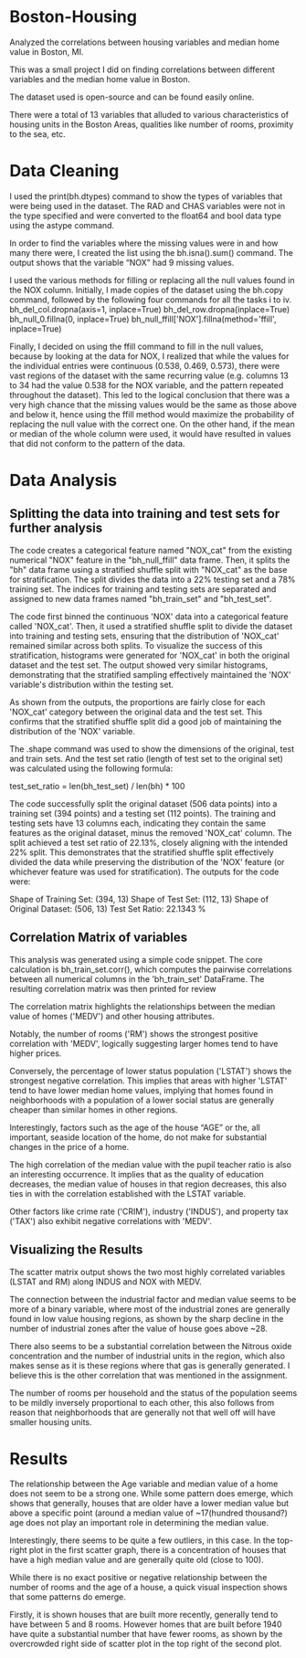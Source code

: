 # Boston-Housing
Analyzed the correlations between housing variables and median home value in Boston, MI.

This was a small project I did on finding correlations between different variables and the median home value in Boston. 

The dataset used is open-source and can be found easily online. 

There were a total of 13 variables that alluded to various characteristics of housing units in the Boston Areas, qualities like number of rooms, proximity to the sea, etc.

# Data Cleaning
I used the print(bh.dtypes) command to show the types of variables that were being used in the dataset. The RAD and CHAS variables were not in the type specified and were converted to the float64 and bool data type using the astype command.

In order to find the variables where the missing values were in and how many there were, I created the list using the bh.isna().sum() command. The output shows that the variable “NOX” had 9 missing values.

I used the various methods for filling or replacing all the null values found in the NOX column. Initially, I made copies of the dataset using the bh.copy command, followed by the following four commands for all the tasks i to iv.
bh_del_col.dropna(axis=1, inplace=True)
bh_del_row.dropna(inplace=True)
bh_null_0.fillna(0, inplace=True)
bh_null_ffill['NOX'].fillna(method='ffill', inplace=True)

Finally, I decided on using the ffill command to fill in the null values, because by looking at the data for NOX, I realized that while the values for the individual entries were continuous (0.538, 0.469, 0.573), there were vast regions of the dataset with the same recurring value (e.g. columns 13 to 34 had the value 0.538 for the NOX variable, and the pattern repeated throughout the dataset). This led to the logical conclusion that there was a very high chance that the missing values would be the same as those above and below it, hence using the ffill method would maximize the probability
of
replacing the null value with the correct one. On the other hand, if the mean or median of the whole column were used, it would have resulted in values that did not conform to the pattern of the data.


# Data Analysis
## Splitting the data into training and test sets for further analysis
The code creates a categorical feature named "NOX_cat" from the existing numerical "NOX" feature in the "bh_null_ffill" data frame. Then, it splits the "bh" data frame using a stratified shuffle split with "NOX_cat" as the base for stratification. The split divides the data into a 22% testing set and a 78% training set. The indices for training and testing sets are separated and assigned to new data frames named "bh_train_set" and "bh_test_set".

The code first binned the continuous 'NOX' data into a categorical feature called 'NOX_cat'. Then, it used a stratified shuffle split to divide the dataset into training and testing sets, ensuring that the distribution of 'NOX_cat' remained similar across both splits. To visualize the success of this stratification, histograms were generated for 'NOX_cat' in both the original dataset and the test set. The output showed very similar histograms, demonstrating that the stratified sampling effectively maintained the 'NOX' variable's distribution within the testing set.

As shown from the outputs, the proportions are fairly close for each 'NOX_cat' category between the original data and the test set. This confirms that the stratified shuffle split did a good job of maintaining the distribution of the 'NOX' variable.

The .shape command was used to show the dimensions of the original, test and train sets. And the test set ratio (length of test set to the original set) was calculated using the following formula:

test_set_ratio = len(bh_test_set) / len(bh) * 100

The code successfully split the original dataset (506 data points) into a training set (394 points) and a testing set (112 points). The training and testing sets have 13 columns each, indicating they contain the same features as the original dataset, minus the removed 'NOX_cat' column. The split achieved a test set ratio of 22.13%, closely aligning with the intended 22% split. This demonstrates that the stratified shuffle split effectively divided the data while preserving the distribution of the 'NOX' feature (or whichever feature was used for stratification). The outputs for the code were:

Shape of Training Set: (394, 13)
Shape of Test Set: (112, 13)
Shape of Original Dataset: (506, 13)
Test Set Ratio: 22.1343 %


## Correlation Matrix of variables
This analysis was generated using a simple code snippet. The core calculation is bh_train_set.corr(), which computes the pairwise correlations between all numerical columns in the 'bh_train_set' DataFrame. The resulting correlation matrix was then printed for review

The correlation matrix highlights the relationships between the median value of homes ('MEDV') and other housing attributes.

Notably, the number of rooms ('RM') shows the strongest positive correlation with 'MEDV', logically suggesting larger homes tend to have higher prices.

Conversely, the percentage of lower status population ('LSTAT') shows the strongest negative correlation. This implies that areas with higher 'LSTAT' tend to have lower median home values, implying that homes found in neighborhoods with a population of a lower social status are generally cheaper than similar homes in other regions.

Interestingly, factors such as the age of the house “AGE” or the, all important, seaside location of the home, do not make for substantial changes in the price of a home.

The high correlation of the median value with the pupil teacher ratio is also an interesting occurrence. It implies that as the quality of education decreases, the median value of houses in that region decreases, this also ties in with the correlation established with the LSTAT variable.

Other factors like crime rate ('CRIM'), industry ('INDUS'), and property tax ('TAX') also exhibit negative correlations with 'MEDV'.

## Visualizing the Results
The scatter matrix output shows the two most highly correlated variables (LSTAT and RM) along INDUS and NOX with MEDV.

The connection between the industrial factor and median value seems to be more of a binary variable, where most of the industrial zones are generally found in low value housing regions, as shown by the sharp decline in the number of industrial zones after the value of house goes above ~28.

There also seems to be a substantial correlation between the Nitrous oxide concentration and the number of industrial units in the region, which also makes sense as it is these regions where that gas is generally generated. I believe this is the other correlation that was mentioned in the assignment.

The number of rooms per household and the status of the population seems to be mildly inversely proportional to each other, this also follows from reason that neighborhoods that are generally not that well off will have smaller housing units.

# Results
The relationship between the Age variable and median value of a home does not seem to be a strong one. While some pattern does emerge, which shows that generally, houses that are older have a lower median value but above a specific point (around a median value of ~17(hundred thousand?) age does not play an important role in determining the median value.

Interestingly, there seems to be quite a few outliers, in this case. In the top-right plot in the first scatter graph, there is a concentration of houses that have a high median value and are generally quite old (close to 100).

While there is no exact positive or negative relationship between the number of rooms and the age of a house, a quick visual inspection shows that some patterns do emerge.

Firstly, it is shown houses that are built more recently, generally tend to have between 5 and 8 rooms. However homes that are built before 1940 have quite a substantial number that have fewer rooms, as shown by the overcrowded right side of scatter plot in the top right of the second plot.


